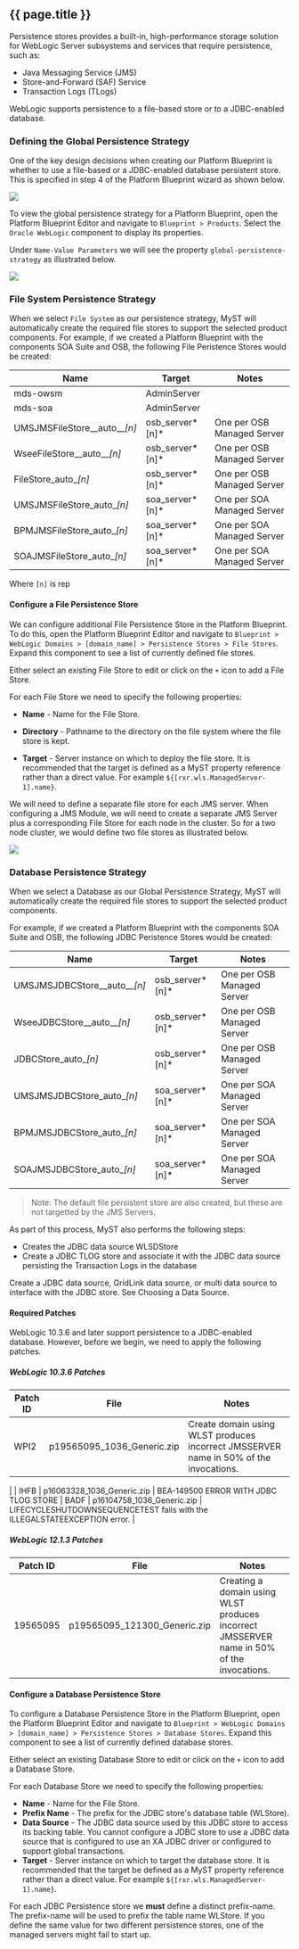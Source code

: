 <!-- Note on Persistent Stores
* See https://rubiconred.jira.com/wiki/display/M25D/Configuring+the+Persistence+Store
* See https://rubiconred.jiveon.com/message/4424
* See https://rubiconred.jira.com/wiki/display/RABOCD/MyST+Studio+Configuration+Management+Guide#MySTStudioConfigurationManagementGuide-JavaMessagingServer
-->

## {{ page.title }}

Persistence stores provides a built-in, high-performance storage solution for WebLogic Server subsystems and services that require persistence, such as: 
* Java Messaging Service (JMS)
* Store-and-Forward (SAF) Service
* Transaction Logs (TLogs)

WebLogic supports persistence to a file-based store or to a JDBC-enabled database.

### Defining the Global Persistence Strategy
One of the key design decisions when creating our Platform Blueprint is whether to use a file-based or a JDBC-enabled database persistent store. This is specified in step 4 of the Platform Blueprint wizard as shown below.

![](img/selectPersistenceStrategy.png)

To view the global persistence strategy for a Platform Blueprint, open the Platform Blueprint Editor and navigate to `Blueprint > Products`. Select the `Oracle WebLogic` component to display its properties. 

Under `Name-Value Parameters` we will see the property `global-persistence-strategy` as illustrated below.

![](img/persistenceStrategySetting.png)

### File System Persistence Strategy
When we select `File System` as our persistence strategy, MyST will automatically create the required file stores to support the selected product components. For example, if we created a Platform Blueprint with the components SOA Suite and OSB, the following  File Peristence Stores would be created:

| Name | Target | Notes |
| ---- | ------ | ----- |
| mds-owsm | AdminServer ||
| mds-soa | AdminServer ||
| UMSJMSFileStore__auto__*[n]* | osb_server*[n]* | One per OSB Managed Server |
| WseeFileStore__auto__*[n]* | osb_server*[n]* | One per OSB Managed Server |
| FileStore_auto_*[n]* | osb_server*[n]* | One per OSB Managed Server |
| UMSJMSFileStore_auto_*[n]* | soa_server*[n]* | One per SOA Managed Server |
| BPMJMSFileStore_auto_*[n]* | soa_server*[n]* | One per SOA Managed Server |
| SOAJMSFileStore_auto_*[n]* | soa_server*[n]* | One per SOA Managed Server |

Where `[n]` is rep


#### Configure a File Persistence Store
We can configure additional File Persistence Store in the Platform Blueprint. To do this, open the Platform Blueprint Editor and navigate to `Blueprint > WebLogic Domains > [domain_name] > Persistence Stores > File Stores`. Expand this component to see a list of currently defined file stores.

Either select an existing File Store to edit or click on the `+` icon to add a File Store.

For each File Store we need to specify the following properties:
* **Name** - Name for the File Store.

* **Directory** - Pathname to the directory on the file system where the file store is kept.

* **Target** - Server instance on which to deploy the file store. It is recommended that the target is defined as a MyST property reference rather than a direct value. For example `${[rxr.wls.ManagedServer-1].name}`.

We will need to define a separate file store for each JMS server. When configuring a JMS Module, we will need to create a separate JMS Server plus a corresponding File Store for each node in the cluster. So for a two node cluster, we would define two file stores as illustrated below.

![](img/exampleFilePersistenceStore.png)

### Database Persistence Strategy
When we select a Database as our Global Persistence Strategy, MyST will automatically create the required file stores to support the selected product components. 

For example, if we created a Platform Blueprint with the components SOA Suite and OSB, the following  JDBC Peristence Stores would be created:

| Name | Target | Notes |
| ---- | ------ | ----- |
| UMSJMSJDBCStore__auto__*[n]* | osb_server*[n]* | One per OSB Managed Server |
| WseeJDBCStore__auto__*[n]* | osb_server*[n]* | One per OSB Managed Server |
| JDBCStore_auto_*[n]* | osb_server*[n]* | One per OSB Managed Server |
| UMSJMSJDBCStore_auto_*[n]* | soa_server*[n]* | One per SOA Managed Server |
| BPMJMSJDBCStore_auto_*[n]* | soa_server*[n]* | One per SOA Managed Server |
| SOAJMSJDBCStore_auto_*[n]* | soa_server*[n]* | One per SOA Managed Server |

> Note: The default file persistent store are also created, but these are not targetted by the JMS Servers.

As part of this process, MyST also performs the following steps:
* Creates the JDBC data source WLSDStore
* Create a JDBC TLOG store and associate it with the JDBC data source persisting the Transaction Logs in the database

Create a JDBC data source, GridLink data source, or multi data source to interface with the JDBC store. See Choosing a Data Source.

#### Required Patches
WebLogic 10.3.6 and later support persistence to a JDBC-enabled database. However, before we begin, we need to apply the following patches.

##### WebLogic 10.3.6 Patches

| Patch ID | File | Notes |
| -------- | ---- | ----- |
| WPI2 | p19565095_1036_Generic.zip | Create domain using WLST produces incorrect JMSSERVER name in 50% of the invocations. |
| IHFB | p16063328_1036_Generic.zip | BEA-149500 ERROR WITH JDBC TLOG STORE
| BADF | p16104758_1036_Generic.zip | LIFECYCLESHUTDOWNSEQUENCETEST fails with the ILLEGALSTATEEXCEPTION error. |

##### WebLogic 12.1.3 Patches

| Patch ID | File | Notes |
| -------- | ---- | ----- |
| 19565095 | p19565095_121300_Generic.zip | Creating a domain using WLST produces incorrect JMSSERVER name in 50% of the invocations. |

#### Configure a Database Persistence Store
To configure a Database Persistence Store in the Platform Blueprint, open the Platform Blueprint Editor and navigate to `Blueprint > WebLogic Domains > [domain_name] > Persistence Stores > Database Stores`. Expand this component to see a list of currently defined database stores.

Either select an existing Database Store to edit or click on the `+` icon to add a Database Store.

For each Database Store we need to specify the following properties:
* **Name** - Name for the File Store.
* **Prefix Name** - The prefix for the JDBC store's database table (WLStore).
* **Data Source** - The JDBC data source used by this JDBC store to access its backing table. You cannot configure a JDBC store to use a JDBC data source that is configured to use an XA JDBC driver or configured to support global transactions.
* **Target** - Server instance on which to target the database store. It is recommended that the target be defined as a MyST property reference rather than a direct value. For example `${[rxr.wls.ManagedServer-1].name}`.

For each JDBC Persistence store we **must** define a distinct prefix-name. The prefix-name will be used to prefix the table name WLStore. If you define the same value for two different persistence stores, one of the managed servers might fail to start up.
